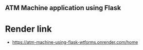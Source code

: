 ## ATM Machine application using Flask

# Render link
- https://atm-machine-using-flask-wtforms.onrender.com/home
